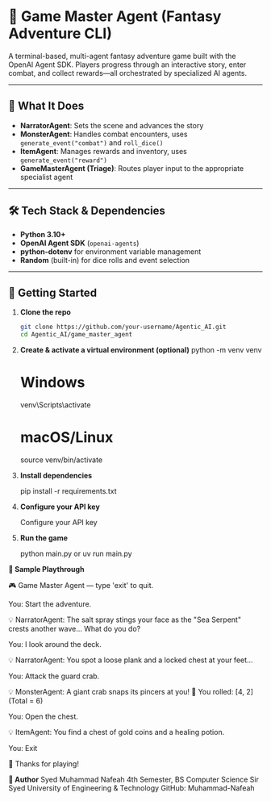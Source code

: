 # 🎲 Game Master Agent (Fantasy Adventure CLI)

A terminal-based, multi-agent fantasy adventure game built with the OpenAI Agent SDK. Players progress through an interactive story, enter combat, and collect rewards—all orchestrated by specialized AI agents.

---

## 🌟 What It Does

- **NarratorAgent**: Sets the scene and advances the story  
- **MonsterAgent**: Handles combat encounters, uses `generate_event("combat")` and `roll_dice()`  
- **ItemAgent**: Manages rewards and inventory, uses `generate_event("reward")`  
- **GameMasterAgent (Triage)**: Routes player input to the appropriate specialist agent  

---

## 🛠️ Tech Stack & Dependencies

- **Python 3.10+**  
- **OpenAI Agent SDK** (`openai-agents`)  
- **python-dotenv** for environment variable management  
- **Random** (built-in) for dice rolls and event selection  

---

## 🚀 Getting Started

1. **Clone the repo**  
   ```bash
   git clone https://github.com/your-username/Agentic_AI.git
   cd Agentic_AI/game_master_agent

2. **Create & activate a virtual environment (optional)**
    python -m venv venv
    # Windows
    venv\Scripts\activate
    # macOS/Linux
    source venv/bin/activate

3. **Install dependencies**

    pip install -r requirements.txt

4. **Configure your API key**
    
    Configure your API key

5. **Run the game**

    python main.py or uv run main.py


**💬 Sample Playthrough**

🎮 Game Master Agent — type 'exit' to quit.

You: Start the adventure.

💡 NarratorAgent: The salt spray stings your face as the "Sea Serpent" crests another wave...
What do you do?

You: I look around the deck.

💡 NarratorAgent: You spot a loose plank and a locked chest at your feet...

You: Attack the guard crab.

💡 MonsterAgent: A giant crab snaps its pincers at you!
🎲 You rolled: [4, 2] (Total = 6)

You: Open the chest.

💡 ItemAgent: You find a chest of gold coins and a healing potion.

You: Exit

👋 Thanks for playing!

**🙋 Author**
Syed Muhammad Nafeah
4th Semester, BS Computer Science
Sir Syed University of Engineering & Technology
GitHub: Muhammad-Nafeah

